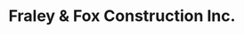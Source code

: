 ---
title: "Fraley & Fox Construction Inc."
url: /amherst/fraley-und-fox-construction-inc/
shop: Raumausstattung
---